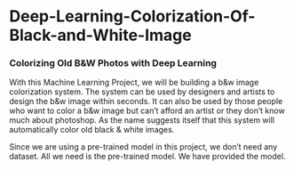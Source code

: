 # Deep-Learning-Colorization-Of-Black-and-White-Image

### Colorizing Old B&W Photos with Deep Learning

With this Machine Learning Project, we will be building a b&w image colorization system. The system can be used by designers and artists to design the b&w image within seconds. It can also be used by those people who want to color a b&w image but can’t afford an artist or they don’t know much about photoshop. As the name suggests itself that this system will automatically color old black & white images.

Since we are using a pre-trained model in this project, we don’t need any dataset. All we need is the pre-trained model. We have provided the model.
